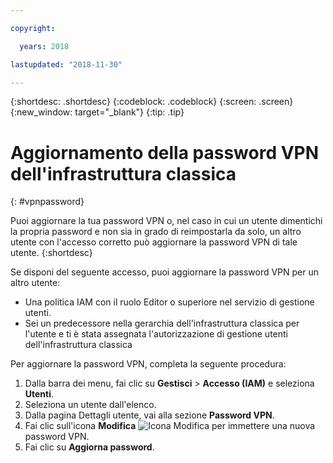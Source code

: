 ```yaml
---

copyright:

  years: 2018

lastupdated: "2018-11-30"

---
```


{:shortdesc: .shortdesc}
{:codeblock: .codeblock}
{:screen: .screen}
{:new_window: target="_blank"}
{:tip: .tip}

# Aggiornamento della password VPN dell'infrastruttura classica
{: #vpnpassword}

Puoi aggiornare la tua password VPN o, nel caso in cui un utente dimentichi la propria password e non sia in grado di reimpostarla da solo, un altro utente con l'accesso corretto può aggiornare la password VPN di tale utente.
{:shortdesc}

Se disponi del seguente accesso, puoi aggiornare la password VPN per un altro utente:

  * Una politica IAM con il ruolo Editor o superiore nel servizio di gestione utenti.
  * Sei un predecessore nella gerarchia dell'infrastruttura classica per l'utente e ti è stata assegnata l'autorizzazione di gestione utenti dell'infrastruttura classica

Per aggiornare la password VPN, completa la seguente procedura:

1. Dalla barra dei menu, fai clic su **Gestisci** &gt; **Accesso (IAM)** e seleziona **Utenti**.
2. Seleziona un utente dall'elenco.
3. Dalla pagina Dettagli utente, vai alla sezione **Password VPN**.
4. Fai clic sull'icona **Modifica** ![Icona Modifica](../icons/icon_write.svg) per immettere una nuova password VPN.
5. Fai clic su **Aggiorna password**.

